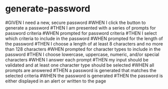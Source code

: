 # generate-password
#GIVEN I need a new, secure password
#WHEN I click the button to generate a password
#THEN I am presented with a series of prompts for password criteria
#WHEN prompted for password criteria
#THEN I select which criteria to include in the password
#WHEN prompted for the length of the password
#THEN I choose a length of at least 8 characters and no more than 128 characters
#WHEN prompted for character types to include in the password
#THEN I choose lowercase, uppercase, numeric, and/or special characters
#WHEN I answer each prompt
#THEN my input should be validated and at least one character type should be selected
#WHEN all prompts are answered
#THEN a password is generated that matches the selected criteria
#WHEN the password is generated
#THEN the password is either displayed in an alert or written to the page
